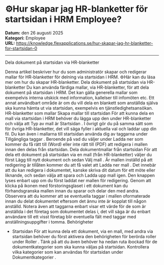 # ⚙️Hur skapar jag HR-blanketter för startsidan i HRM Employee?

**Datum:** den 26 augusti 2025  
**Kategori:** Employee  
**URL:** https://knowledge.flexapplications.se/hur-skapar-jag-hr-blanketter-for-startsidan-0

---

Dela dokument på startsidan via HR-blanketter

Denna artikel beskriver hur du som administratör skapar och redigerar mallar för HR-blanketter för delning via startsidan i HRM.
⚙️Här kan du läsa mer om hur du skapar
HR-blanketter.
Dela dokument på startsidan via HR-blanketter
Du kan använda färdiga mallar, via HR-blanketter, för att dela dokument på startsidan i HRM. Det kan gälla generella mallar som exempelvis interna utskick med information, kallelser till infomöten etc. Ett annat användbart område är om du vill dela en blankett som anställda själva ska kunna hämta ut via startsidan, exempelvis en tjänstledighetsansökan.
HR-blanketter som mallar
Skapa mallar till startsidan
För att kunna dela en mall via startsidan i HRM behöver du lägga upp den under
HR-blanketter
och välja att
Typ av mall
är
Startsidan
. I övrigt gör du på samma sätt som för övriga HR-blanketter, det vill säga fyller i aktuella val och laddar upp din fil. Du kan även i mallarna till startsidan använda dig av taggarna under
Tillgängliga taggar
. Beroende på vad du väljer under
Ladda ner
som kommer du få rätt till (Word) eller inte rätt till (PDF) att redigera i mallen innan den delas från startsidan.
Dela dokumentmallar från startsidan
För att dela ett dokument på startsidan via en mall (från HR-blanketter) väljer du först
Lägg till
nytt dokument
och sedan
Välj mall
. Är mallen inställd på att redigering är tillåten kommer du att få valet att
Ladda ner mall
. Det innebär att du kan redigera i dokumentet, kanske skriva dit datum för ett möte eller liknande, och sedan välja att spara och
Ladda upp
mall igen. Den knappen lyses enbart upp om du först laddat ner mallen för redigering.
Genom att klicka på ikonen med
förstoringsglaset
i ett dokument kan du förhandsgranska mallen innan du sparar och delar den med andra.
Observera
att du kommer att se eventuella taggar i mallen oformaterade innan du delat dokumentet eftersom det ännu inte är kopplat till någon anställd.
Notera
även att taggarna enbart visar ett värde för de som är anställda i det företag som dokumentet delas i, det vill säga är du enbart användare till ett visst företag blir eventuella fält med taggar med anställningsuppgifter i tomma.
Behörigheter
- Startsidan
För att kunna dela ett dokument, via en mall, med andra via startsidan behöver du först aktivera den behörigheten för berörda roller under
Roller
.
Tänk på att du även behöver ha nedan ruta ibockad för de dokumentkategorier som ska kunna väljas på startsidan. Kontrollera vilka kategorier som kan användas för startsidan under
Dokumentkategorier
.
